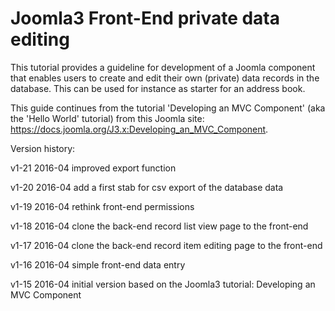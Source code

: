 # Joomla3 Front-End private data editing
This tutorial provides a guideline for development of a Joomla component that enables users to create and edit their own (private) data records in the database. This can be used for instance as starter for an address book.

This guide continues from the tutorial 'Developing an MVC Component' (aka the 'Hello World' tutorial) from this Joomla site: https://docs.joomla.org/J3.x:Developing_an_MVC_Component.


Version history:

v1-21 2016-04	improved export function

v1-20 2016-04	add a first stab for csv export of the database data

v1-19 2016-04	rethink front-end permissions

v1-18 2016-04	clone the back-end record list view page to the front-end

v1-17 2016-04	clone the back-end record item editing page to the front-end

v1-16 2016-04	simple front-end data entry

v1-15 2016-04	initial version based on the Joomla3 tutorial: Developing an MVC Component 

